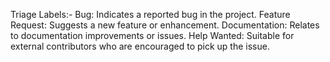 Triage Labels:- 
  Bug: Indicates a reported bug in the project.
  Feature Request: Suggests a new feature or enhancement.
  Documentation: Relates to documentation improvements or issues.
  Help Wanted: Suitable for external contributors who are encouraged to pick up the issue.
